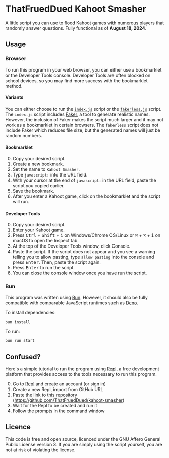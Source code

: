 # ThatFruedDued Kahoot Smasher

A little script you can use to flood Kahoot games with numerous players that randomly answer questions. Fully functional as of **August 18, 2024**.

## Usage

### Browser

To run this program in your web browser, you can either use a bookmarklet or the Developer Tools console. Developer Tools are often blocked on school devices, so you may find more success with the bookmarklet method.

#### Variants

You can either choose to run the [`index.js`](https://github.com/ThatFruedDued/kahoot-smasher/blob/master/min/index.js) script or the [`fakerless.js`](https://github.com/ThatFruedDued/kahoot-smasher/blob/master/min/fakerless.js) script. The `index.js` script includes [Faker](https://fakerjs.dev/), a tool to generate realistic names. However, the inclusion of Faker makes the script much larger and it may not work as a bookmarklet in certain browsers. The `fakerless` script does not include Faker which reduces file size, but the generated names will just be random numbers.

#### Bookmarklet

0. Copy your desired script.
1. Create a new bookmark.
2. Set the name to `Kahoot Smasher`.
3. Type `javascript:` into the URL field.
4. With your cursor at the end of `javascript:` in the URL field, paste the script you copied earlier.
5. Save the bookmark.
6. After you enter a Kahoot game, click on the bookmarklet and the script will run.

#### Developer Tools

0. Copy your desired script.
1. Enter your Kahoot game.
2. Press <kbd>Ctrl</kbd> + <kbd>Shift</kbd> + <kbd>i</kbd> on Windows/Chrome OS/Linux or <kbd>⌘</kbd> + <kbd>⌥</kbd> + <kbd>i</kbd> on macOS to open the Inspect tab.
3. At the top of the Developer Tools window, click Console.
4. Paste the script. If the script does not appear and you see a warning telling you to allow pasting, type `allow pasting` into the console and press <kbd>Enter</kbd>. Then, paste the script again.
5. Press <kbd>Enter</kbd> to run the script.
6. You can close the console window once you have run the script.

### Bun

This program was written using [Bun](https://bun.sh). However, it should also be fully compatible with comparable JavaScript runtimes such as [Deno](https://deno.land).

To install dependencies:

```bash
bun install
```

To run:

```bash
bun run start
```

## Confused?

Here's a simple tutorial to run the program using [Repl](https://repl.it), a free development platform that provides access to the tools necessary to run this program.

0. Go to [Repl](https://repl.it) and create an account (or sign in)
1. Create a new Repl, import from GitHub URL
2. Paste the link to this repository (https://github.com/ThatFruedDued/kahoot-smasher)
3. Wait for the Repl to be created and run it
4. Follow the prompts in the command window

## Licence

This code is free and open source, licenced under the GNU Affero General Public License version 3. If you are simply using the script yourself, you are not at risk of violating the license.
